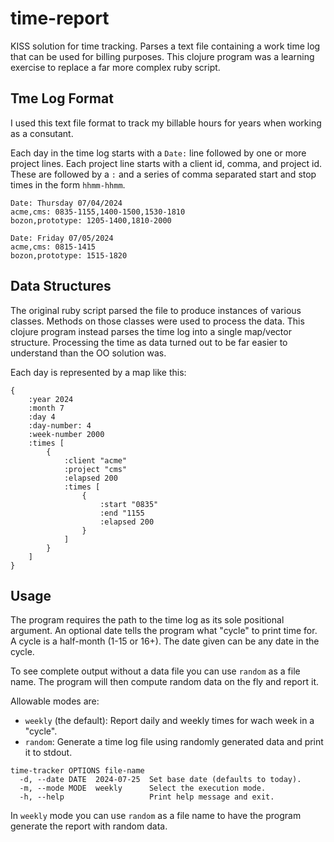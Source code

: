 # time-report

KISS solution for time tracking.  Parses a text file containing a work time log
that can be used for billing purposes.  This clojure program was a learning exercise
to replace a far more complex ruby script.

## Tme Log Format

I used this text file format to track my billable hours for years when working as a consutant.

Each day in the time log starts with a `Date:` line followed by one or more
project lines.  Each project line starts with a client id, comma, and project id.
These are followed by a `:` and a series of comma separated start and stop times
in the form `hhmm-hhmm`.

```
Date: Thursday 07/04/2024
acme,cms: 0835-1155,1400-1500,1530-1810
bozon,prototype: 1205-1400,1810-2000

Date: Friday 07/05/2024
acme,cms: 0815-1415
bozon,prototype: 1515-1820
```

## Data Structures

The original ruby script parsed the file to produce instances of various classes.
Methods on those classes were used to process the data.  This clojure program
instead parses the time log into a single map/vector structure.  Processing
the time as data turned out to be far easier to understand than the OO solution was.

Each day is represented by a map like this:

```
{
    :year 2024
    :month 7
    :day 4
    :day-number: 4
    :week-number 2000
    :times [
        {
            :client "acme"
            :project "cms"
            :elapsed 200
            :times [
                {
                    :start "0835"
                    :end "1155
                    :elapsed 200
                }
            ]
        }
    ]
}
```


## Usage

The program requires the path to the time log as its sole positional argument.
An optional date tells the program what "cycle" to print time for.
A cycle is a half-month (1-15 or 16+).  The date given can be any date in the cycle.

To see complete output without a data file you can use `random` as a file name.
The program will then compute random data on the fly and report it.

Allowable modes are:

- `weekly` (the default): Report daily and weekly times for wach week in a "cycle".
- `random`: Generate a time log file using randomly generated data and print it to stdout.

```
time-tracker OPTIONS file-name
  -d, --date DATE  2024-07-25  Set base date (defaults to today).
  -m, --mode MODE  weekly      Select the execution mode.
  -h, --help                   Print help message and exit.
```

In `weekly` mode you can use `random` as a file name to have the program 
generate the report with random data.
